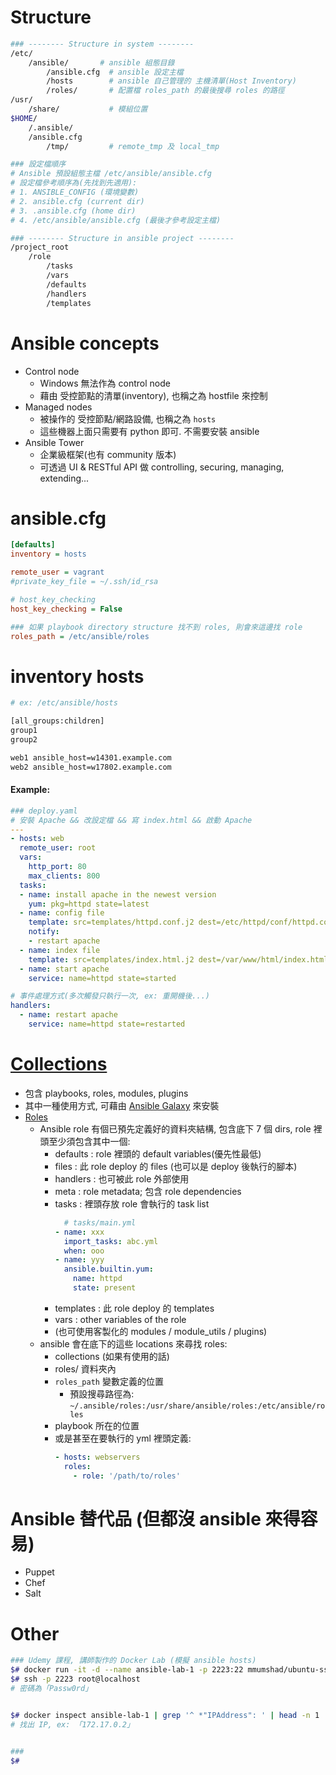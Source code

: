 
# Structure

```sh
### -------- Structure in system --------
/etc/
    /ansible/       # ansible 組態目錄
        /ansible.cfg  # ansible 設定主檔
        /hosts        # ansible 自己管理的 主機清單(Host Inventory)
        /roles/       # 配置檔 roles_path 的最後搜尋 roles 的路徑
/usr/
    /share/           # 模組位置
$HOME/
    /.ansible/
    /ansible.cfg
        /tmp/         # remote_tmp 及 local_tmp

### 設定檔順序
# Ansible 預設組態主檔 /etc/ansible/ansible.cfg
# 設定檔參考順序為(先找到先適用):
# 1. ANSIBLE_CONFIG (環境變數)
# 2. ansible.cfg (current dir)
# 3. .ansible.cfg (home dir)
# 4. /etc/ansible/ansible.cfg (最後才參考設定主檔)

### -------- Structure in ansible project --------
/project_root
    /role
        /tasks
        /vars
        /defaults
        /handlers
        /templates
```


# Ansible concepts

- Control node
    - Windows 無法作為 control node
    - 藉由 受控節點的清單(inventory), 也稱之為 hostfile 來控制
- Managed nodes
    - 被操作的 受控節點/網路設備, 也稱之為 `hosts`
    - 這些機器上面只需要有 python 即可. 不需要安裝 ansible
- Ansible Tower
    - 企業級框架(也有 community 版本)
    - 可透過 UI & RESTful API 做 controlling, securing, managing, extending...


# ansible.cfg

```ini
[defaults]
inventory = hosts

remote_user = vagrant
#private_key_file = ~/.ssh/id_rsa

# host_key_checking
host_key_checking = False

### 如果 playbook directory structure 找不到 roles, 則會來這邊找 role
roles_path = /etc/ansible/roles

```


# inventory hosts

```sh
# ex: /etc/ansible/hosts

[all_groups:children]
group1
group2

web1 ansible_host=w14301.example.com
web2 ansible_host=w17802.example.com
```


#### Example:

```yaml
### deploy.yaml
# 安裝 Apache && 改設定檔 && 寫 index.html && 啟動 Apache
---
- hosts: web
  remote_user: root
  vars:
    http_port: 80
    max_clients: 800
  tasks:
  - name: install apache in the newest version
    yum: pkg=httpd state=latest
  - name: config file
    template: src=templates/httpd.conf.j2 dest=/etc/httpd/conf/httpd.conf
    notify:
    - restart apache
  - name: index file
    template: src=templates/index.html.j2 dest=/var/www/html/index.html
  - name: start apache
    service: name=httpd state=started

# 事件處理方式(多次觸發只執行一次, ex: 重開機後...)
handlers:
  - name: restart apache
    service: name=httpd state=restarted
```


# [Collections](https://docs.ansible.com/ansible/latest/user_guide/collections_using.html#collections)

- 包含 playbooks, roles, modules, plugins
- 其中一種使用方式, 可藉由 [Ansible Galaxy](https://galaxy.ansible.com/?extIdCarryOver=true&sc_cid=701f2000001OH7YAAW) 來安裝
- [Roles](https://docs.ansible.com/ansible/latest/user_guide/playbooks_reuse_roles.html)
    - Ansible role 有個已預先定義好的資料夾結構, 包含底下 7 個 dirs, role 裡頭至少須包含其中一個:
        - defaults  : role 裡頭的 default variables(優先性最低)
        - files     : 此 role deploy 的 files (也可以是 deploy 後執行的腳本)
        - handlers  : 也可被此 role 外部使用
        - meta      : role metadata; 包含 role dependencies
        - tasks     : 裡頭存放 role 會執行的 task list
            ```yml
              # tasks/main.yml
            - name: xxx
              import_tasks: abc.yml
              when: ooo
            - name: yyy
              ansible.builtin.yum:
                name: httpd
                state: present
            ```
        - templates : 此 role deploy 的 templates
        - vars      : other variables of the role
        - (也可使用客製化的 modules / module_utils / plugins)
    - ansible 會在底下的這些 locations 來尋找 roles:
        - collections (如果有使用的話)
        - roles/ 資料夾內
        - `roles_path` 變數定義的位置
            - 預設搜尋路徑為: `~/.ansible/roles:/usr/share/ansible/roles:/etc/ansible/roles`
        - playbook 所在的位置
        - 或是甚至在要執行的 yml 裡頭定義:
            ```yml
            - hosts: webservers
              roles:
                - role: '/path/to/roles'
            ```


# Ansible 替代品 (但都沒 ansible 來得容易)

- Puppet
- Chef
- Salt


# Other

```bash
### Udemy 課程, 講師製作的 Docker Lab (模擬 ansible hosts)
$# docker run -it -d --name ansible-lab-1 -p 2223:22 mmumshad/ubuntu-ssh-enabled
$# ssh -p 2223 root@localhost
# 密碼為「Passw0rd」


$# docker inspect ansible-lab-1 | grep '^ *"IPAddress": ' | head -n 1
# 找出 IP, ex: 「172.17.0.2」


### 
$# 
```

